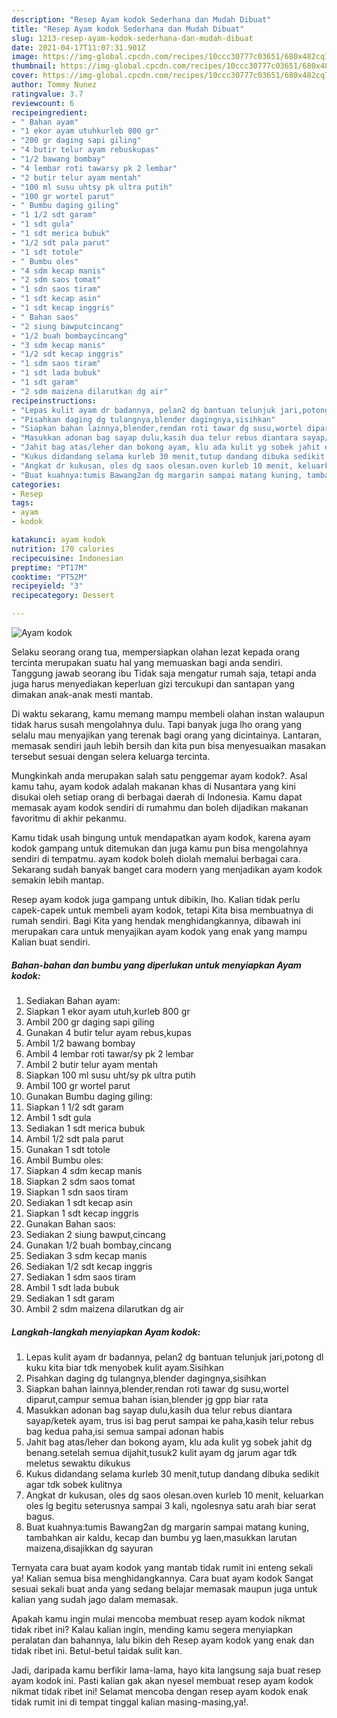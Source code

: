 ```yaml
---
description: "Resep Ayam kodok Sederhana dan Mudah Dibuat"
title: "Resep Ayam kodok Sederhana dan Mudah Dibuat"
slug: 1213-resep-ayam-kodok-sederhana-dan-mudah-dibuat
date: 2021-04-17T11:07:31.901Z
image: https://img-global.cpcdn.com/recipes/10ccc30777c03651/680x482cq70/ayam-kodok-foto-resep-utama.jpg
thumbnail: https://img-global.cpcdn.com/recipes/10ccc30777c03651/680x482cq70/ayam-kodok-foto-resep-utama.jpg
cover: https://img-global.cpcdn.com/recipes/10ccc30777c03651/680x482cq70/ayam-kodok-foto-resep-utama.jpg
author: Tommy Nunez
ratingvalue: 3.7
reviewcount: 6
recipeingredient:
- " Bahan ayam"
- "1 ekor ayam utuhkurleb 800 gr"
- "200 gr daging sapi giling"
- "4 butir telur ayam rebuskupas"
- "1/2 bawang bombay"
- "4 lembar roti tawarsy pk 2 lembar"
- "2 butir telur ayam mentah"
- "100 ml susu uhtsy pk ultra putih"
- "100 gr wortel parut"
- " Bumbu daging giling"
- "1 1/2 sdt garam"
- "1 sdt gula"
- "1 sdt merica bubuk"
- "1/2 sdt pala parut"
- "1 sdt totole"
- " Bumbu oles"
- "4 sdm kecap manis"
- "2 sdm saos tomat"
- "1 sdn saos tiram"
- "1 sdt kecap asin"
- "1 sdt kecap inggris"
- " Bahan saos"
- "2 siung bawputcincang"
- "1/2 buah bombaycincang"
- "3 sdm kecap manis"
- "1/2 sdt kecap inggris"
- "1 sdm saos tiram"
- "1 sdt lada bubuk"
- "1 sdt garam"
- "2 sdm maizena dilarutkan dg air"
recipeinstructions:
- "Lepas kulit ayam dr badannya, pelan2 dg bantuan telunjuk jari,potong dl kuku kita biar tdk menyobek kulit ayam.Sisihkan"
- "Pisahkan daging dg tulangnya,blender dagingnya,sisihkan"
- "Siapkan bahan lainnya,blender,rendan roti tawar dg susu,wortel diparut,campur semua bahan isian,blender jg gpp biar rata"
- "Masukkan adonan bag sayap dulu,kasih dua telur rebus diantara sayap/ketek ayam, trus isi bag perut sampai ke paha,kasih telur rebus bag kedua paha,isi semua sampai adonan habis"
- "Jahit bag atas/leher dan bokong ayam, klu ada kulit yg sobek jahit dg benang.setelah semua dijahit,tusuk2 kulit ayam dg jarum agar tdk meletus sewaktu dikukus"
- "Kukus didandang selama kurleb 30 menit,tutup dandang dibuka sedikit agar tdk sobek kulitnya"
- "Angkat dr kukusan, oles dg saos olesan.oven kurleb 10 menit, keluarkan oles lg begitu seterusnya sampai 3 kali, ngolesnya satu arah biar serat bagus."
- "Buat kuahnya:tumis Bawang2an dg margarin sampai matang kuning, tambahkan air kaldu, kecap dan bumbu yg laen,masukkan larutan maizena,disajikkan dg sayuran"
categories:
- Resep
tags:
- ayam
- kodok

katakunci: ayam kodok 
nutrition: 170 calories
recipecuisine: Indonesian
preptime: "PT17M"
cooktime: "PT52M"
recipeyield: "3"
recipecategory: Dessert

---
```



![Ayam kodok](https://img-global.cpcdn.com/recipes/10ccc30777c03651/680x482cq70/ayam-kodok-foto-resep-utama.jpg)

Selaku seorang orang tua, mempersiapkan olahan lezat kepada orang tercinta merupakan suatu hal yang memuaskan bagi anda sendiri. Tanggung jawab seorang ibu Tidak saja mengatur rumah saja, tetapi anda juga harus menyediakan keperluan gizi tercukupi dan santapan yang dimakan anak-anak mesti mantab.

Di waktu  sekarang, kamu memang mampu membeli olahan instan walaupun tidak harus susah mengolahnya dulu. Tapi banyak juga lho orang yang selalu mau menyajikan yang terenak bagi orang yang dicintainya. Lantaran, memasak sendiri jauh lebih bersih dan kita pun bisa menyesuaikan masakan tersebut sesuai dengan selera keluarga tercinta. 



Mungkinkah anda merupakan salah satu penggemar ayam kodok?. Asal kamu tahu, ayam kodok adalah makanan khas di Nusantara yang kini disukai oleh setiap orang di berbagai daerah di Indonesia. Kamu dapat memasak ayam kodok sendiri di rumahmu dan boleh dijadikan makanan favoritmu di akhir pekanmu.

Kamu tidak usah bingung untuk mendapatkan ayam kodok, karena ayam kodok gampang untuk ditemukan dan juga kamu pun bisa mengolahnya sendiri di tempatmu. ayam kodok boleh diolah memalui berbagai cara. Sekarang sudah banyak banget cara modern yang menjadikan ayam kodok semakin lebih mantap.

Resep ayam kodok juga gampang untuk dibikin, lho. Kalian tidak perlu capek-capek untuk membeli ayam kodok, tetapi Kita bisa membuatnya di rumah sendiri. Bagi Kita yang hendak menghidangkannya, dibawah ini merupakan cara untuk menyajikan ayam kodok yang enak yang mampu Kalian buat sendiri.

<!--inarticleads1-->

##### Bahan-bahan dan bumbu yang diperlukan untuk menyiapkan Ayam kodok:

1. Sediakan  Bahan ayam:
1. Siapkan 1 ekor ayam utuh,kurleb 800 gr
1. Ambil 200 gr daging sapi giling
1. Gunakan 4 butir telur ayam rebus,kupas
1. Ambil 1/2 bawang bombay
1. Ambil 4 lembar roti tawar/sy pk 2 lembar
1. Ambil 2 butir telur ayam mentah
1. Siapkan 100 ml susu uht/sy pk ultra putih
1. Ambil 100 gr wortel parut
1. Gunakan  Bumbu daging giling:
1. Siapkan 1 1/2 sdt garam
1. Ambil 1 sdt gula
1. Sediakan 1 sdt merica bubuk
1. Ambil 1/2 sdt pala parut
1. Gunakan 1 sdt totole
1. Ambil  Bumbu oles:
1. Siapkan 4 sdm kecap manis
1. Siapkan 2 sdm saos tomat
1. Siapkan 1 sdn saos tiram
1. Sediakan 1 sdt kecap asin
1. Siapkan 1 sdt kecap inggris
1. Gunakan  Bahan saos:
1. Sediakan 2 siung bawput,cincang
1. Gunakan 1/2 buah bombay,cincang
1. Sediakan 3 sdm kecap manis
1. Sediakan 1/2 sdt kecap inggris
1. Sediakan 1 sdm saos tiram
1. Ambil 1 sdt lada bubuk
1. Sediakan 1 sdt garam
1. Ambil 2 sdm maizena dilarutkan dg air




<!--inarticleads2-->

##### Langkah-langkah menyiapkan Ayam kodok:

1. Lepas kulit ayam dr badannya, pelan2 dg bantuan telunjuk jari,potong dl kuku kita biar tdk menyobek kulit ayam.Sisihkan
1. Pisahkan daging dg tulangnya,blender dagingnya,sisihkan
1. Siapkan bahan lainnya,blender,rendan roti tawar dg susu,wortel diparut,campur semua bahan isian,blender jg gpp biar rata
1. Masukkan adonan bag sayap dulu,kasih dua telur rebus diantara sayap/ketek ayam, trus isi bag perut sampai ke paha,kasih telur rebus bag kedua paha,isi semua sampai adonan habis
1. Jahit bag atas/leher dan bokong ayam, klu ada kulit yg sobek jahit dg benang.setelah semua dijahit,tusuk2 kulit ayam dg jarum agar tdk meletus sewaktu dikukus
1. Kukus didandang selama kurleb 30 menit,tutup dandang dibuka sedikit agar tdk sobek kulitnya
1. Angkat dr kukusan, oles dg saos olesan.oven kurleb 10 menit, keluarkan oles lg begitu seterusnya sampai 3 kali, ngolesnya satu arah biar serat bagus.
1. Buat kuahnya:tumis Bawang2an dg margarin sampai matang kuning, tambahkan air kaldu, kecap dan bumbu yg laen,masukkan larutan maizena,disajikkan dg sayuran




Ternyata cara buat ayam kodok yang mantab tidak rumit ini enteng sekali ya! Kalian semua bisa menghidangkannya. Cara buat ayam kodok Sangat sesuai sekali buat anda yang sedang belajar memasak maupun juga untuk kalian yang sudah jago dalam memasak.

Apakah kamu ingin mulai mencoba membuat resep ayam kodok nikmat tidak ribet ini? Kalau kalian ingin, mending kamu segera menyiapkan peralatan dan bahannya, lalu bikin deh Resep ayam kodok yang enak dan tidak ribet ini. Betul-betul taidak sulit kan. 

Jadi, daripada kamu berfikir lama-lama, hayo kita langsung saja buat resep ayam kodok ini. Pasti kalian gak akan nyesel membuat resep ayam kodok nikmat tidak ribet ini! Selamat mencoba dengan resep ayam kodok enak tidak rumit ini di tempat tinggal kalian masing-masing,ya!.

